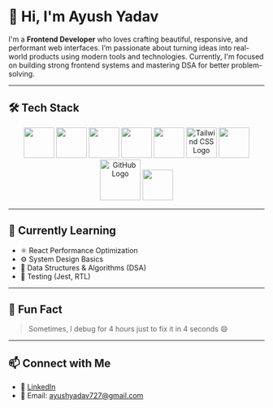 
# 👋 Hi, I'm Ayush Yadav

I'm a **Frontend Developer** who loves crafting beautiful, responsive, and performant web interfaces. I’m passionate about turning ideas into real-world products using modern tools and technologies. Currently, I'm focused on building strong frontend systems and mastering DSA for better problem-solving.

---


## 🛠️  Tech Stack


<p align="center" size=100>
  <img src="https://cdn.jsdelivr.net/gh/devicons/devicon/icons/html5/html5-original.svg" height="60" />
  <img src="https://cdn.jsdelivr.net/gh/devicons/devicon/icons/css3/css3-original.svg" height="60" />
  <img src="https://cdn.jsdelivr.net/gh/devicons/devicon/icons/javascript/javascript-original.svg" height="60" />
  <img src="https://cdn.jsdelivr.net/gh/devicons/devicon/icons/typescript/typescript-original.svg" height="60" />
  <img src="https://cdn.jsdelivr.net/gh/devicons/devicon/icons/react/react-original.svg" height="60" />
  <img src="https://www.vectorlogo.zone/logos/tailwindcss/tailwindcss-icon.svg" height="60" alt="Tailwind CSS Logo" />



  <img src="https://cdn.jsdelivr.net/gh/devicons/devicon/icons/git/git-original.svg" height="60" />
  

<img src="https://img.shields.io/badge/GitHub-181717?style=flat-square&logo=github" height="80" alt="GitHub Logo" />

  <img src="https://cdn.jsdelivr.net/gh/devicons/devicon/icons/vscode/vscode-original.svg" height="60" />
</p>

---



## 🧠 Currently Learning

- ⚛️ React Performance Optimization
- ⚙️ System Design Basics
- 🧮 Data Structures & Algorithms (DSA)
- 🧪 Testing (Jest, RTL)

---


## 💬 Fun Fact

> Sometimes, I debug for 4 hours just to fix it in 4 seconds 😄

---

## 📫 Connect with Me

- 🔗 [LinkedIn](https://www.linkedin.com/in/ayush-yadav-5b95681a2)
- 📧 Email: ayushyadav727@gmail.com

